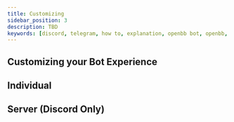 ```yaml
---
title: Customizing
sidebar_position: 3
description: TBD
keywords: [discord, telegram, how to, explanation, openbb bot, openbb, guide, bot guide]
---
```


## Customizing your Bot Experience


## Individual


## Server (Discord Only)
